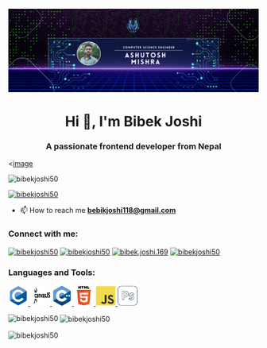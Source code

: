 ![logo](https://github.com/Bibekjoshi50/Bibekjoshi50/blob/main/gif.gif)
<h1 align="center">Hi 👋, I'm Bibek Joshi</h1>
<h3 align="center">A passionate frontend developer from  Nepal</h3>

<[image](https://github.com/Bibekjoshi50/Bibekjoshi50/assets/152896983/309e1ad7-7eb9-4b38-bba4-9aa3f37e803e)
>
<p align="left"> <img src="https://komarev.com/ghpvc/?username=bibekjoshi50&label=Profile%20views&color=0e75b6&style=flat" alt="bibekjoshi50" /> </p>

<p align="left"> <a href="https://twitter.com/bibekjoshi50" target="blank"><img src="https://img.shields.io/twitter/follow/bibekjoshi50?logo=twitter&style=for-the-badge" alt="bibekjoshi50" /></a> </p>

- 📫 How to reach me **bebikjoshi118@gmail.com**

<h3 align="left">Connect with me:</h3>
<p align="left">
<a href="https://twitter.com/bibekjoshi50" target="blank"><img align="center" src="https://raw.githubusercontent.com/rahuldkjain/github-profile-readme-generator/master/src/images/icons/Social/twitter.svg" alt="bibekjoshi50" height="30" width="40" /></a>
<a href="https://linkedin.com/in/bibekjoshi50" target="blank"><img align="center" src="https://raw.githubusercontent.com/rahuldkjain/github-profile-readme-generator/master/src/images/icons/Social/linked-in-alt.svg" alt="bibekjoshi50" height="30" width="40" /></a>
<a href="https://fb.com/bibek.joshi.169" target="blank"><img align="center" src="https://raw.githubusercontent.com/rahuldkjain/github-profile-readme-generator/master/src/images/icons/Social/facebook.svg" alt="bibek.joshi.169" height="30" width="40" /></a>
<a href="https://instagram.com/bibekjoshi50" target="blank"><img align="center" src="https://raw.githubusercontent.com/rahuldkjain/github-profile-readme-generator/master/src/images/icons/Social/instagram.svg" alt="bibekjoshi50" height="30" width="40" /></a>
</p>

<h3 align="left">Languages and Tools:</h3>
<p align="left"> <a href="https://www.cprogramming.com/" target="_blank" rel="noreferrer"> <img src="https://raw.githubusercontent.com/devicons/devicon/master/icons/c/c-original.svg" alt="c" width="40" height="40"/> </a> <a href="https://canvasjs.com" target="_blank" rel="noreferrer"> <img src="https://raw.githubusercontent.com/Hardik0307/Hardik0307/master/assets/canvasjs-charts.svg" alt="canvasjs" width="40" height="40"/> </a> <a href="https://www.w3schools.com/cpp/" target="_blank" rel="noreferrer"> <img src="https://raw.githubusercontent.com/devicons/devicon/master/icons/cplusplus/cplusplus-original.svg" alt="cplusplus" width="40" height="40"/> </a> <a href="https://www.w3.org/html/" target="_blank" rel="noreferrer"> <img src="https://raw.githubusercontent.com/devicons/devicon/master/icons/html5/html5-original-wordmark.svg" alt="html5" width="40" height="40"/> </a> <a href="https://developer.mozilla.org/en-US/docs/Web/JavaScript" target="_blank" rel="noreferrer"> <img src="https://raw.githubusercontent.com/devicons/devicon/master/icons/javascript/javascript-original.svg" alt="javascript" width="40" height="40"/> </a> <a href="https://www.photoshop.com/en" target="_blank" rel="noreferrer"> <img src="https://raw.githubusercontent.com/devicons/devicon/master/icons/photoshop/photoshop-line.svg" alt="photoshop" width="40" height="40"/> </a> </p>

<p><img align="left" src="https://github-readme-stats.vercel.app/api/top-langs?username=bibekjoshi50&show_icons=true&locale=en&layout=compact" alt="bibekjoshi50" /></p>

<p>&nbsp;<img align="center" src="https://github-readme-stats.vercel.app/api?username=bibekjoshi50&show_icons=true&locale=en" alt="bibekjoshi50" /></p>

<p><img align="center" src="https://github-readme-streak-stats.herokuapp.com/?user=bibekjoshi50&" alt="bibekjoshi50" /></p>

